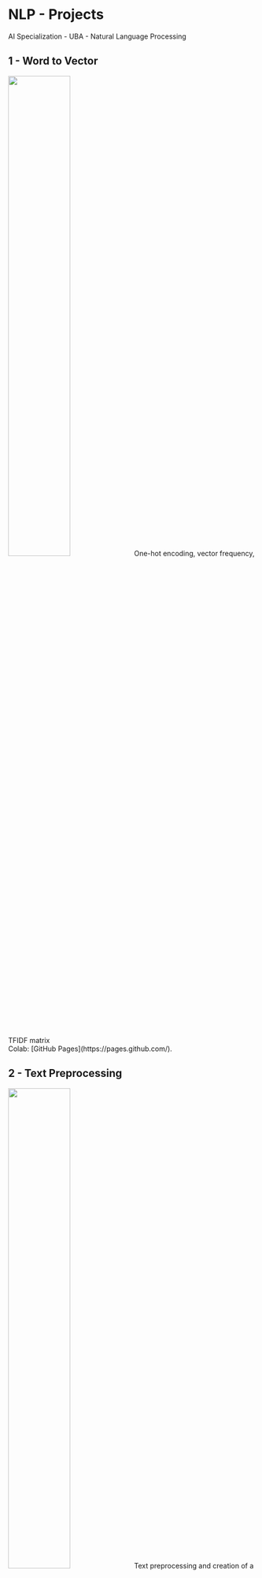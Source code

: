 # NLP - Projects
AI Specialization - UBA - Natural Language Processing

## 1 - Word to Vector
<img src="https://user-images.githubusercontent.com/77301813/136676196-148029d8-41cc-4061-8fc2-a53210542bb4.PNG" width=50% height=50%>
One-hot encoding, vector frequency, TFIDF matrix <br/>
Colab: [GitHub Pages](https://pages.github.com/).


## 2 - Text Preprocessing
<img src="https://user-images.githubusercontent.com/77301813/136676513-f4a9dbf3-33d1-45d6-af60-bd61769eac8c.PNG" width=50% height=50%>
Text preprocessing and creation of a rule-based robot<br/>
Colab: [GitHub Pages](https://pages.github.com/).

## 3 - Word Embeddings
<img src="https://user-images.githubusercontent.com/77301813/136676611-7883a95c-c830-473d-b4ef-2e18feeef4a0.PNG" width=45% height=45%>
Creating vectors with Gensim<br/>
Colab: [GitHub Pages](https://pages.github.com/).

## 4 - Word Embeddings
<img src="https://user-images.githubusercontent.com/77301813/136676766-e9cb5cbb-fb42-448b-9e85-e2d0ccfe6737.PNG" width=45% height=45%>
Creating vectors with Gensim<br/>
Colab: [GitHub Pages](https://pages.github.com/).


![Portada 4](https://user-images.githubusercontent.com/77301813/136676766-e9cb5cbb-fb42-448b-9e85-e2d0ccfe6737.PNG)
